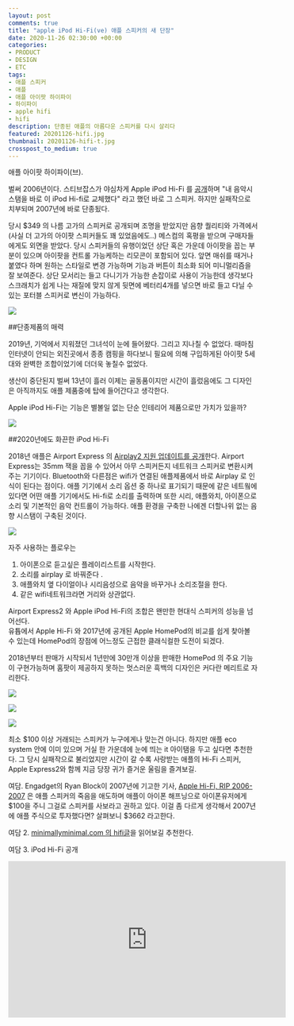 ```yaml
---
layout: post
comments: true
title: "apple iPod Hi-Fi(ve) 애플 스피커의 새 단장"
date: 2020-11-26 02:30:00 +00:00
categories:
- PRODUCT
- DESIGN
- ETC
tags:
- 애플 스피커
- 애플
- 애플 아이팟 하이파이
- 하이파이
- apple hifi
- hifi
description: 단종된 애플의 아름다운 스피커를 다시 살리다
featured: 20201126-hifi.jpg
thumbnail: 20201126-hifi-t.jpg
crosspost_to_medium: true
---
```


애플 아이팟 하이파이(브).

벌써 2006년이다.  스티브잡스가 야심차게 Apple iPod Hi-Fi 를 [공개](https://www.apple.com/newsroom/2006/02/28Apple-Announces-iPod-Hi-Fi/)하며 "내 음악시스탬을 바로 이 iPod Hi-fi로 교체했다" 라고 했던 바로 그 스피커.  하지만 실패작으로 치부되며 2007년에 바로 단종됬다.

당시 $349 의 나름 고가의 스피커로 공개되며 조명을 받았지만 음향 퀄리티와 가격에서(사실 더 고가의 아이팟 스피커들도 꽤 있었음에도..) 메스컴의 혹평을 받으며 구매자들에게도 외면을 받았다.  당시 스피커들의 유행이었던 상단 혹은 가운데 아이팟을 꼽는 부분이 있으며 아이팟을 컨트롤 가능케하는 리모콘이 포함되어 있다.  앞면 매쉬를 때거나 붙였다 하며 원하는 스타일로 변경 가능하며 기능과 버튼이 최소화 되어 미니멀리즘을 잘 보여준다.  상단 모서리는 들고 다니기가 가능한 손잡이로 사용이 가능한데 생각보다 스크래치가 쉽게 나는 재질에 맞지 않게 뒷면에 베터리4개를 넣으면 바로 들고 다닐 수 있는 포터블 스피커로 변신이 가능하다.

![](https://images2.imagebam.com/3e/9b/dc/2cf9bd1360995532.jpg)

##단종제품의 매력

2019년, 기억에서 지워졌던 그녀석이 눈에 들어왔다.  그리고 지나칠 수 없었다.  때마침 인터넷이 안되는 외진곳에서 종종 캠핑을 하다보니 필요에 의해 구입하게된 아이팟 5세대와 완벽한 조합이었기에 더더욱 놓칠수 없었다.

생산이 중단된지 벌써 13년이 흘러 이제는 골동품이지만 시간이 흘렀음에도 그 디자인은 아직까지도 애플 제품중에 탑에 들어간다고 생각한다.

Apple iPod Hi-Fi는 기능은 별볼일 없는 단순 인테리어 제품으로만 가치가 있을까?

![](https://images2.imagebam.com/68/36/cd/a3962e1360995529.jpg)

##2020년에도 화끈한 iPod Hi-Fi

2018년 애플은 Airport Express 의 [Airplay2 지원 업데이트를 공개](https://www.cnet.com/google-amp/news/apple-just-turned-your-ancient-airport-express-router-into-an-airplay-2-wireless-speaker-dongle/)한다.   Airport Express는 35mm 잭을 꼽을 수 있어서 아무 스피커든지 네트워크 스피커로 변환시켜주는 기기이다.   Bluetooth와 다른점은  wifi가 연결된 애플제품에서 바로 Airplay 로 인식이 된다는 점이다.  애플 기기에서 소리 옵션 중 하나로 표기되기 때문에 같은 네트웤에 있다면 어떤 애플 기기에서도 Hi-fi로 소리를 출력하며 또한 시리, 애플와치, 아이폰으로 소리 및 기본적인 음악 컨트롤이 가능하다.   애플 환경을 구축한 나에겐 더할나위 없는 음향 시스탬이 구축된 것이다.

![](https://images2.imagebam.com/9a/1a/b1/6c04991360995541.jpg)

자주 사용하는 플로우는 

1. 아이폰으로 듣고싶은 플레이리스트를 시작한다.
2. 소리를 airplay 로 바꿔준다 .
3. 애플와치 옆 다이얼이나 시리음성으로 음악을 바꾸거나 소리조절을 한다.
4. 같은 wifi네트워크라면 거리와 상관없다.

Airport Express2 와 Apple iPod Hi-Fi의 조합은 왠만한 현대식 스피커의 성능을 넘어선다.   
유튭에서 Apple Hi-Fi 와 2017년에 공개된 Apple HomePod의 비교를 쉽게 찾아볼 수 있는데 HomePod의 장점에 어느정도 근접한 클래식컬한 도전이 되겠다.

2018년부터 판매가 시작되서 1년만에 30만개 이상을 판매한 HomePod 의 주요 기능이 구현가능하며 홈팟이 제공하지 못하는 멋스러운 흑백의 디자인은 커다란 메리트로 자리한다.  

![](https://images2.imagebam.com/13/84/e3/4b0e731360995546.jpg)

![](https://images2.imagebam.com/ce/5e/d1/3b327a1360995551.jpg)

![](https://images2.imagebam.com/58/73/70/f295ab1360995539.jpg)

최소 $100 이상 거래되는 스피커가 누구에게나 맞는건 아니다.  하지만 애플 eco system 안에 이미 있으며 거실 한 가운데에 눈에 띄는 it 아이탬을 두고 싶다면 추천한다.  그 당시 실패작으로 불리었지만 시간이 갈 수록 사랑받는 애플의 Hi-Fi 스피커, Apple Express2와 함께 지금 당장 귀가 즐거운 울림을 즐겨보길.


여담.
Engadget의 Ryan Block이 2007년에 기고한 기사, [Apple Hi-Fi, RIP 2006-2007](https://www.engadget.com/2007-09-06-apple-hi-fi-rip-2006-2007.html) 은 애플 스피커의 죽음을 애도하며 애플이 아이폰 해프닝으로 아이폰유저에게 $100을 주니 그걸로 스피커를 사보라고 권하고 있다.  이걸 좀 다르게 생각해서 2007년에 애플 주식으로 투자했다면?  살펴보니 $3662 라고한다.  

여담 2.
[minimallyminimal.com 의 hifi글](http://www.minimallyminimal.com/blog/apple-ipod-hi-fi)을 읽어보길 추천한다.

여담 3.
iPod Hi-Fi 공개
<iframe width="560" height="315" src="https://www.youtube.com/embed/R3MvnKOb5Ko" frameborder="0" allow="accelerometer; autoplay; clipboard-write; encrypted-media; gyroscope; picture-in-picture" allowfullscreen></iframe>


